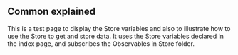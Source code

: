 ## Common explained

This is a test page to display the Store variables and also to illustrate how to use the Store to get and store data. It uses the Store variables declared in the index page, and subscribes the Observables in Store folder.
